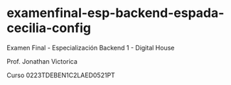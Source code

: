 # examenfinal-esp-backend-espada-cecilia-config
Examen Final  - Especialización Backend 1 - Digital House

Prof. Jonathan Victorica

Curso 0223TDEBEN1C2LAED0521PT

